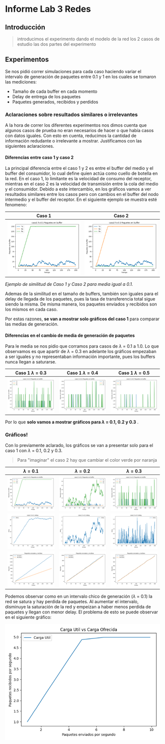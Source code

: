 # Informe Lab 3 Redes

## Introducción
> introducimos el experimento dando el modelo de la red
> los 2 casos de estudio
> las dos partes del experimento


## Experimentos
Se nos pidió correr simulaciones para cada caso haciendo variar el intervalo de generación de paquetes entre 0.1 y 1 en los cuales se tomaron las mediciones:  
- Tamaño de cada buffer en cada momento  
- Delay de entrega de los paquetes 
- Paquetes generados, recibidos y perdidos

### Aclaraciones sobre resultados similares o irrelevantes
A la hora de correr los diferentes experimentos nos dimos cuenta que algunos casos de prueba no eran necesarios de hacer o que había casos con datos iguales. Con esto en cuenta, reducimos la cantidad de información redudante o irrelevante a mostrar. Justificamos con las siguientes aclaraciones. 

#### Diferencias entre caso 1 y caso 2
La principal diferencia entre el caso 1 y 2 es entre el buffer del medio y el buffer del consumidor, lo cual define quien actúa como cuello de botella en la red. En el caso 1, lo limitante es la velocidad de consumo del receptor, mientras en el caso 2 es la velocidad de transmisión entre la cola del medio y el consumidor. 
Debido a este intercambio, en los gráficos vamos a ver resultados similares entre los casos pero con cambios en el buffer del nodo intermedio y el buffer del receptor. En el siguiente ejemplo se muestra esté fenomeno:


| Caso 1  | Caso 2 |
|-------- | ---------- |
| ![a](./graficosDef/caso1/bufferSize/caso1_0.1_buffer_size.png)|![b](./graficosDef/caso2/bufferSize/caso2_0.1_buffer_size.png)|
*Ejemplo de similitud de Caso 1 y Caso 2 para media igual a 0.1.* 

Ademas de la similitud en el tamaño de buffers, también son iguales para el delay de llegada de los paquetes, pues la tasa de transferencia total sigue siendo la misma. De misma manera, los paquetes envíados y recibidos son los mismos en cada caso.

Por estas razones, **se van a mostrar solo gráficos del caso 1** para comparar las medias de generación.

#### Diferencias en el cambio de media de generación de paquetes
Para le media se nos pidio que corramos para casos de $\lambda$ = 0.1 a 1.0. Lo que observamos es que apartir de $\lambda$ = 0.3 en adelante los gráficos empezaban a ser iguales y no representaban información importante, pues los buffers nunca llegan a saturarse. 

| Caso 1 $\lambda=0.3$   | Caso 1 $\lambda=0.4$  | Caso 1 $\lambda=0.5$ |
|--------------- | --------------- | ---- |
| ![a](./graficosDef/caso1/bufferSize/caso1_0.3_buffer_size.png)| ![b](./graficosDef/caso1/bufferSize/caso1_0.4_buffer_size.png)| ![b](./graficosDef/caso1/bufferSize/caso1_0.5_buffer_size.png) |

Por lo que **solo vamos a mostrar gráficos para $\lambda$ = 0.1, 0.2 y 0.3** . 

### Gráficos!
Con lo previamente aclarado, los gráficos se van a presentar solo para el caso 1 con $\lambda$ = 0.1, 0.2 y 0.3.
> Para "imaginar" el caso 2 hay que cambiar el color verde por naranja

| $\lambda = 0.1$    | $\lambda = 0.2$ | $\lambda = 0.3$|
|---------------- | --------------- | --------------- |
| ![a](./graficosDef/caso1/bufferSize/caso1_0.1_buffer_size.png) | ![b](./graficosDef/caso1/bufferSize/caso1_0.2_buffer_size.png) | ![c](./graficosDef/caso1/bufferSize/caso1_0.3_buffer_size.png)|
| ![d](./graficosDef/caso1/delay/caso1_0.1_delay.png)| ![e](./graficosDef/caso1/delay/caso1_0.2_delay.png) | ![f](./graficosDef/caso1/delay/caso1_0.3_delay.png)|
| ![g](./graficosDef/caso1/paquetes/caso1_0.1_paquetes.png) | ![h](./graficosDef/caso1/paquetes/caso1_0.2_paquetes.png) | ![i](./graficosDef/caso1/paquetes/caso1_0.3_paquetes.png) | 

Podemos observar como en un intervalo chico de generación ($\lambda$ = 0.1) la red se satura y hay perdida de paquetes. Al aumentar el intervalo, disminuye la saturación de la red y empeizan a haber menos perdida de paquetes y llegan con menor delay. El problema de esto se puede observar en el siguiente gráfico:

![carga_util](./graficosDef/expCargaUtil/cargaUtil/carga_util_vs_carga_ofrecida.png)





